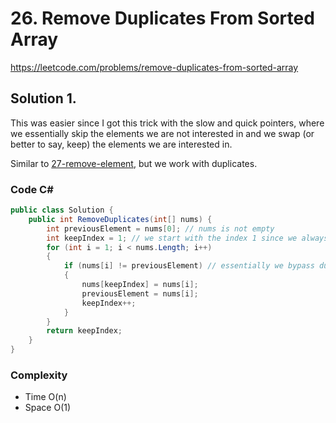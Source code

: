 # 26. Remove Duplicates From Sorted Array

https://leetcode.com/problems/remove-duplicates-from-sorted-array

## Solution 1.

This was easier since I got this trick with the slow and quick pointers, where we essentially skip the elements we are not interested in and we swap (or better to say, keep) the elements we are interested in.

Similar to [27-remove-element](27-remove-element.md), but we work with duplicates.

### Code C#

```csharp
public class Solution {
    public int RemoveDuplicates(int[] nums) {
        int previousElement = nums[0]; // nums is not empty
        int keepIndex = 1; // we start with the index 1 since we always keep 0 index
        for (int i = 1; i < nums.Length; i++)
        {
            if (nums[i] != previousElement) // essentially we bypass duplicates and swap not duplicates
            {
                nums[keepIndex] = nums[i];
                previousElement = nums[i];
                keepIndex++;
            }
        }
        return keepIndex;
    }
}
```

### Complexity

- Time O(n)
- Space O(1)